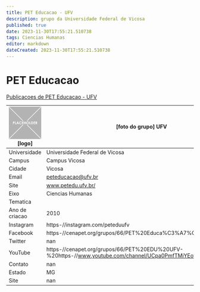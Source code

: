```yaml
---
title: PET Educacao - UFV
description: grupo da Universidade Federal de Vicosa
published: true
date: 2023-11-30T17:55:21.510738
tags: Ciencias Humanas
editor: markdown
dateCreated: 2023-11-30T17:55:21.510738
---
```


# PET Educacao

[Publicacoes de PET Educacao - UFV](/atividade/63PETEducacaoUFV/feed.md)

| ![placeholder.png](/placeholder.png) [logo] | [foto do grupo] UFV         |
| ------------------------------------------- | ------------------------------------------------- |
| Universidade                                | Universidade Federal de Vicosa      |
| Campus                                      | Campus Vicosa            |
| Cidade                                      | Vicosa             |
| Email                                       | peteducacao@ufv.br             |
| Site                                        | www.petedu.ufv.br/              |
| Eixo                                        | Ciencias Humanas              |
| Tematica                                    |           |
| Ano de criacao                              | 2010        |
| Instagram                                   | https-//instagram.com/peteduufv         |
| Facebook                                    | https-//cenapet.org/grupos/66/PET%20Educa%C3%A7%C3%A3o%20UFV          |
| Twitter                                     | nan           |
| YouTube                                     | https-//cenapet.org/grupos/66/PET%20EDU%20UFV-%20https-//www.youtube.com/channel/UCpa0PmfTMiYEofv2b4sfYSA           |
| Contato                                     | nan         |
| Estado                                      |  MG            |
| Site                                        | nan |
